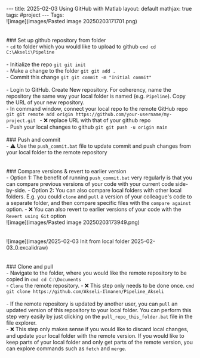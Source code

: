 --- title: 2025-02-03 Using GitHub with Matlab layout: default  mathjax: true tags: #project --- Tags:   <br> ![image](images/Pasted image 20250203171701.png) <br> <br> <br> ### Set up github repository from folder <br> -  `cd` to folder which you would like to upload to github ```cmd cd C:\Akseli\Pipeline ``` <br> <br>  - Initialize the repo ```git git init ``` <br> - Make a change to the folder ```git git add . ``` <br> - Commit this change ```git git commit -m "Initial commit" ``` <br> <br> - Login to GitHub. Create New repository. For coherency, name the repository the same way your local folder is named (e.g. `Pipeline`). Copy the URL of your new repository. <br> - In command window, connect your local repo to the remote GitHub repo ```git git remote add origin https://github.com/your-username/my-project.git ``` - ❌ replace URL with that of your github repo <br> - Push your local changes to github ```git git push -u origin main ``` <br> <br> ### Push and commit <br> - ⚠️ Use the `push_commit.bat` file to update commit and push changes from your local folder to the remote repository <br> <br> <br> ### Compare versions & revert to earlier version <br> - Option 1: The benefit of running `push_commit.bat` very regularly is that you can compare previous versions of your code with your current code side-by-side. - Option 2: You can also compare local folders with other local folders. E.g. you could `clone` and `pull` a version of your colleague's code to a separate folder, and then compare specific files with the `compare against` option. - ❌ You can also revert to earlier versions of your code with the `Revert using Git` option <br> ![image](images/Pasted image 20250203173949.png) <br> <br> <br> ![image](images/2025-02-03 Init from local folder 2025-02-03_0.excalidraw) <br> <br> <br> ### Clone and pull <br> - Navigate to the folder, where you would like the remote repository to be copied in ```cmd cd C:\Documents ``` <br> - ``Clone`` the remote repository.  - ❌ This step only needs to be done once. ```cmd git clone https://github.com/Akseli-Ilmanen/Pipeline_Akseli ``` <br> <br> - If the remote repository is updated by another user, you can `pull` an updated version of this repository to your local folder. You can perform this step very easily by just clicking on the `pull_repo_this_folder.bat` file in the file explorer. <br> - ❌ This step only makes sense if you would like to discard local changes, and update your local folder with the remote version. If you would like to keep parts of your local folder and only get parts of the remote version, you can explore commands such as `fetch` and `merge`. <br> <br> <br>